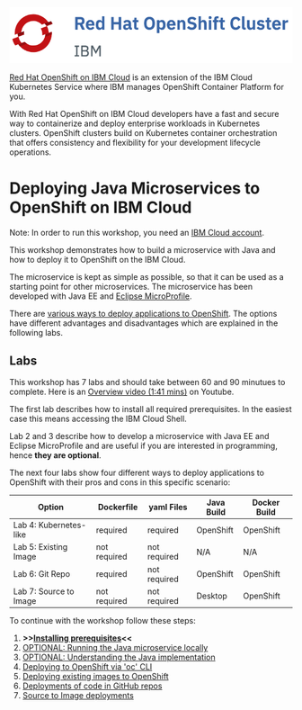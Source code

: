 ![logo](images/os_logo.png)

[Red Hat OpenShift on IBM Cloud](https://cloud.ibm.com/docs/openshift?topic=openshift-why_openshift) is an extension of the IBM Cloud Kubernetes Service where IBM manages OpenShift Container Platform for you. 

With Red Hat OpenShift on IBM Cloud developers have a fast and secure way to containerize and deploy enterprise workloads in Kubernetes clusters. OpenShift clusters build on Kubernetes container orchestration that offers consistency and flexibility for your development lifecycle operations.

# Deploying Java Microservices to OpenShift on IBM Cloud

Note: In order to run this workshop, you need an [IBM Cloud account](https://cloud.ibm.com/registration).

This workshop demonstrates how to build a microservice with Java and how to deploy it to OpenShift on the IBM Cloud.

The microservice is kept as simple as possible, so that it can be used as a starting point for other microservices. The microservice has been developed with Java EE and [Eclipse MicroProfile](https://microprofile.io/).

There are [various ways to deploy applications to OpenShift](http://heidloff.net/article/deploying-open-liberty-microservices-openshift/). The options have different advantages and disadvantages which are explained in the following labs.

## Labs

This workshop has 7 labs and should take between 60 and 90 minutues to complete. Here is an [Overview video (1:41 mins)](https://youtu.be/8361HGR_O_s) on Youtube.

The first lab describes how to install all required prerequisites. In the easiest case this means accessing the IBM Cloud Shell.

Lab 2 and 3 describe how to develop a microservice with Java EE and Eclipse MicroProfile and are useful if you are interested in programming, hence **they are optional**.

The next four labs show four different ways to deploy applications to OpenShift with their pros and cons in this specific scenario:

| Option | Dockerfile | yaml Files | Java Build | Docker Build |
| - | - | - | - | - |
| Lab 4: Kubernetes-like | required | required | OpenShift | OpenShift |
| Lab 5: Existing Image  | not required  | not required | N/A | N/A |
| Lab 6: Git Repo | required  | not required | OpenShift | OpenShift |
| Lab 7: Source to Image | not required | not required | Desktop | OpenShift |

To continue with the workshop follow these steps:

1. **>>[Installing prerequisites](1-prereqs.md)<<**
2. [OPTIONAL: Running the Java microservice locally](2-docker.md)
3. [OPTIONAL: Understanding the Java implementation](3-java.md)
4. [Deploying to OpenShift via 'oc' CLI](4-openshift.md)
5. [Deploying existing images to OpenShift](5-existing-image.md)
6. [Deployments of code in GitHub repos](6-github.md)
7. [Source to Image deployments](7-source-to-image.md)
